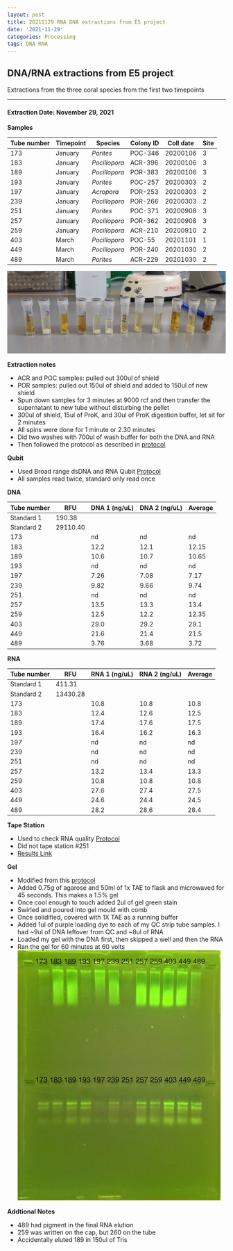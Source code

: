 ```yaml
---
layout: post
title: 20211129 RNA DNA extractions from E5 project
date: '2021-11-29'
categories: Processing
tags: DNA RNA
---
```


## DNA/RNA extractions from E5 project

Extractions from the three coral species from the first two timepoints

---

#### Extraction Date: November 29, 2021 

**Samples**

| Tube number 	| Timepoint	   	| Species	    | Colony ID 	| Coll date		| Site       	|
|-------------	|------------	|-------------	|-------------	|-------------	|-------------	|
| 173		 	| January	 	| *Porites*		| POC-346      	| 20200106   	| 3				|
| 183			| January	 	| *Pocillopora*	| ACR-396	    | 20200106		| 3				|
| 189		 	| January	  	| *Pocillopora*	| POR-383    	| 20200106  	| 3				|
| 193		 	| January		| *Porites*		| POC-257   	| 20200303   	| 2				|
| 197			| January 		| *Acropora*	| POR-253	    | 20200303		| 2				|
| 239		 	| January	  	| *Pocillopora*	| POR-266	   	| 20200303  	| 2				|
| 251		 	| January		| *Porites*		| POC-371    	| 20200908   	| 3				|
| 257			| January	 	| *Pocillopora*	| POR-362	    | 20200908		| 3				|
| 259		 	| January		| *Pocillopora*	| ACR-210     	| 20200910  	| 2				|
| 403		 	| March		 	| *Pocillopora*	| POC-55	   	| 20201101   	| 1				|
| 449			| March		 	| *Pocillopora*	| POR-240	    | 20201030		| 2				|
| 489		 	| March		  	| *Porites*		| ACR-229    	| 20201030  	| 2				|


![20211129_samples.jpg](https://github.com/Kterpis/Putnam_Lab_Notebook/blob/master/images/samples/20211129_samples.jpg?raw=true)


**Extraction notes**
 - ACR and POC samples: pulled out 300ul of shield
 - POR samples: pulled out 150ul of shield and added to 150ul of new shield 
 - Spun down samples for 3 minutes at 9000 rcf and then transfer the supernatant to new tube without disturbing the pellet
 - 300ul of shield, 15ul of ProK, and 30ul of ProK digestion buffer, let sit for 2 minutes
 - All spins were done for 1 minute or 2.30 minutes
 - Did two washes with 700ul of wash buffer for both the DNA and RNA
 - Then followed the protocol as described in [protocol](https://github.com/emmastrand/EmmaStrand_Notebook/blob/master/_posts/2019-05-31-Zymo-Duet-RNA-DNA-Extraction-Protocol.md)


**Qubit**
 - Used Broad range dsDNA and RNA Qubit [Protocol](https://meschedl.github.io/MESPutnam_Open_Lab_Notebook/Qubit-Protocol/)
 - All samples read twice, standard only read once
 
**DNA**

| Tube number 	| RFU		   	| DNA 1 (ng/uL) | DNA 2 (ng/uL) | Average     	|
|-------------	|------------	|-------------	|-------------	|-------------	|
| Standard 1  	| 190.38	 	| 		      	| 		      	|	         	|
| Standard 2 	| 29110.40	 	| 		    	| 		    	| 	        	|
| 173		 	|		     	| nd	     	| nd	     	| nd        	|
| 183		 	| 			   	| 12.2  	    | 12.1        	| 12.15			|
| 189		  	|		     	| 10.6	      	| 10.7        	| 10.65	      	|
| 193		 	| 			   	| nd	       	| nd	       	| nd     		|
| 197		  	|		     	| 7.26 	     	| 7.08	       	| 7.17        	|
| 239		 	| 			   	| 9.82      	| 9.66	      	| 9.74       	|
| 251		  	|		     	| nd	       	| nd  	     	| nd	       	|
| 257		 	| 			   	| 13.5	       	| 13.3         	| 13.4	      	|
| 259		  	|		     	| 12.5	 	    | 12.2         	| 12.35        	|
| 403		 	| 			   	| 29.0        	| 29.2        	| 29.1        	|
| 449		  	|		     	| 21.6	      	| 21.4 	     	| 21.5       	|
| 489		 	| 			   	| 3.76       	| 3.68         	| 3.72       	|


**RNA**


| Tube number 	| RFU		   	| RNA 1 (ng/uL) | RNA 2 (ng/uL) | Average     	|
|-------------	|------------	|-------------	|-------------	|-------------	|
| Standard 1  	| 411.31	 	| 		      	| 		      	|	         	|
| Standard 2 	| 13430.28	 	| 		    	| 		    	| 	        	|
| 173		 	|		     	| 10.8	     	| 10.8	     	| 10.8        	|
| 183		 	| 			   	| 12.4  	    | 12.6        	| 12.5			|
| 189		  	|		     	| 17.4	      	| 17.6        	| 17.5	      	|
| 193		 	| 			   	| 16.4	       	| 16.2	       	| 16.3     		|
| 197		  	|		     	| nd 	     	| nd	       	| nd        	|
| 239		 	| 			   	| nd	      	| nd	      	| nd	       	|
| 251		  	|		     	| nd	      	| nd	       	| nd	       	|
| 257		 	| 			   	| 13.2	       	| 13.4         	| 13.3	      	|
| 259		  	|		     	| 10.8	 	    | 10.8         	| 10.8        	|
| 403		 	| 			   	| 27.6        	| 27.4        	| 27.5        	|
| 449		  	|		     	| 24.6	      	| 24.4 	     	| 24.5       	|
| 489		 	| 			   	| 28.2       	| 28.6         	| 28.4       	|


**Tape Station**
 - Used to check RNA quality [Protocol](https://meschedl.github.io/MESPutnam_Open_Lab_Notebook/RNA-TapeStation-Protocol/)
 - Did not tape station #251
 - [Results Link](https://github.com/Kterpis/Putnam_Lab_Notebook/blob/96b7ef7ce148d634deb512f258317eb6d85ce69c/images/tape_station/2021-11-29%20-%2014.38.32.pdf)

**Gel**
 - Modified from this [protocol](https://meschedl.github.io/MESPutnam_Open_Lab_Notebook/Gel-Protocol/)
 - Added 0.75g of agarose and 50ml of 1x TAE to flask and microwaved for 45 seconds. This makes a 1.5% gel
 - Once cool enough to touch added 2ul of gel green stain
 - Swirled and poured into gel mould with comb
 - Once solidified, covered with 1X TAE as a running buffer
 - Added 1ul of purple loading dye to each of my QC strip tube samples. I had ~9ul of DNA leftover from QC and ~8ul of RNA
 - Loaded my gel with the DNA first, then skipped a well and then the RNA
 - Ran the gel for 60 minutes at 60 volts
 ![20211129_gel.jpg](https://github.com/Kterpis/Putnam_Lab_Notebook/blob/master/images/gels/20211129_gel.jpg?raw=true)
 
 **Addtional Notes**
  - 489 had pigment in the final RNA elution
  - 259 was written on the cap, but 260 on the tube
  - Accidentally eluted 189 in 150ul of Tris 

